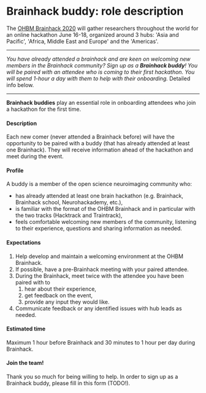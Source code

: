 # Brainhack buddy: role description

The [OHBM Brainhack 2020](https://ohbm.github.io/hackathon2020/) will gather researchers throughout
the world for an online hackathon June 16-18, organized around 3 hubs: 'Asia and Pacific', 'Africa,
Middle East and Europe' and the 'Americas'.

---

*You have already attended a brainhack and are keen on welcoming new members in the Brainhack community?
 Sign up as a **Brainhack buddy**! You will be paired with an attendee who is coming to their first
 hackathon. You will spend 1-hour a day with them to help with their onboarding.* Detailed info below.

---

**Brainhack buddies** play an essential role in onboarding attendees who join a hackathon for the first time.

#### Description

Each new comer (never attended a Brainhack before) will have the opportunity to  be paired with a
buddy (that has already attended at least one Brainhack). They will receive information ahead of
the hackathon and meet during the event.

#### Profile

A buddy is a member of the open science neuroimaging community who:
-   has already attended at least one brain hackathon (e.g. Brainhack, Brainhack school, Neurohackademy, etc.),
-   is familiar with the format of the OHBM Brainhack and in particular with the two tracks (Hacktrack and Traintrack),
-   feels comfortable welcoming new members of the community, listening to their experience, questions and sharing information
as needed.

#### Expectations

1.  Help develop and maintain a welcoming environment at the OHBM Brainhack.
2.  If possible, have a pre-Brainhack meeting with your paired attendee.
3.  During the Brainhack, meet twice with the attendee you have been paired with to
    1. hear about their experience,
    2. get feedback on the event,
    3. provide any input they would like.
4. Communicate feedback or any identified issues with hub leads as needed.

#### Estimated time

Maximum 1 hour before Brainhack and 30 minutes to 1 hour per day during Brainhack.

#### Join the team!

Thank you so much for being willing to help. In order to sign up as a Brainhack buddy, please fill in this form (TODO!).
